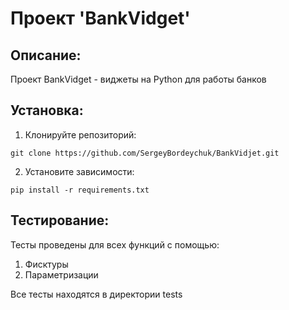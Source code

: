 # Проект 'BankVidget'
 
## Описание:

Проект BankVidget - виджеты на Python для работы банков

## Установка:

1. Клонируйте репозиторий:
```commandline
git clone https://github.com/SergeyBordeychuk/BankVidjet.git
```
2. Установите зависимости:
```commandline
pip install -r requirements.txt
```

## Тестирование:

Тесты проведены для всех функций с помощью:
1. Фисктуры
2. Параметризации

Все тесты находятся в директории tests